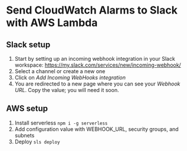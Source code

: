 # Send CloudWatch Alarms to Slack with AWS Lambda

## Slack setup

1. Start by setting up an incoming webhook integration in your Slack workspace: https://my.slack.com/services/new/incoming-webhook/
2. Select a channel or create a new one
3. Click on *Add Incoming WebHooks integration*
4. You are redirected to a new page where you can see your *Webhook URL*. Copy the value; you will need it soon.

## AWS setup

1. Install serverless `npm i -g serverless`
2. Add configuration value with WEBHOOK_URL, security groups, and subnets
3. Deploy `sls deploy`